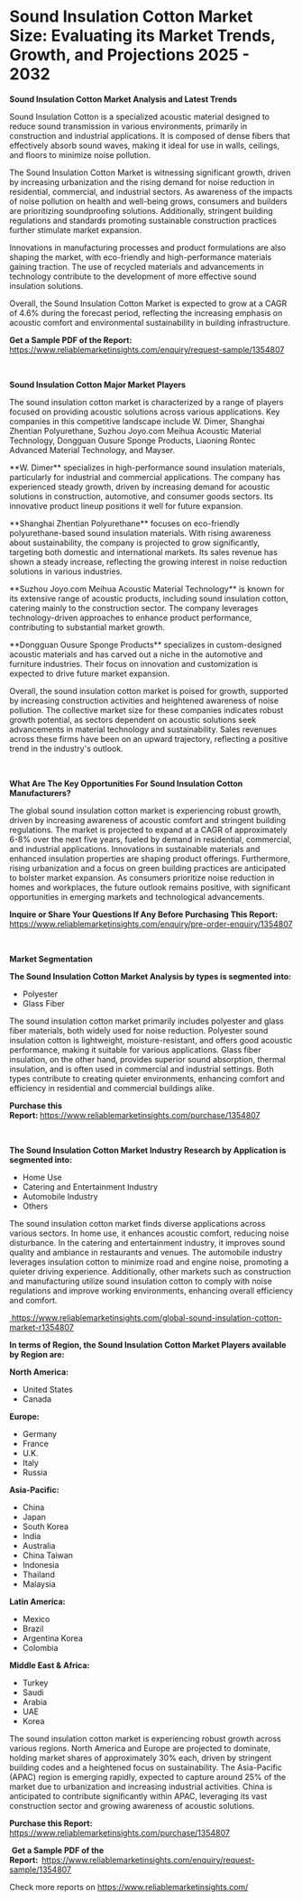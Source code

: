 <p><h1>Sound Insulation Cotton Market Size: Evaluating its Market Trends, Growth, and Projections 2025 - 2032</h1></p><p><strong>Sound Insulation Cotton Market Analysis and Latest Trends</strong></p>
<p><p>Sound Insulation Cotton is a specialized acoustic material designed to reduce sound transmission in various environments, primarily in construction and industrial applications. It is composed of dense fibers that effectively absorb sound waves, making it ideal for use in walls, ceilings, and floors to minimize noise pollution. </p><p>The Sound Insulation Cotton Market is witnessing significant growth, driven by increasing urbanization and the rising demand for noise reduction in residential, commercial, and industrial sectors. As awareness of the impacts of noise pollution on health and well-being grows, consumers and builders are prioritizing soundproofing solutions. Additionally, stringent building regulations and standards promoting sustainable construction practices further stimulate market expansion.</p><p>Innovations in manufacturing processes and product formulations are also shaping the market, with eco-friendly and high-performance materials gaining traction. The use of recycled materials and advancements in technology contribute to the development of more effective sound insulation solutions. </p><p>Overall, the Sound Insulation Cotton Market is expected to grow at a CAGR of 4.6% during the forecast period, reflecting the increasing emphasis on acoustic comfort and environmental sustainability in building infrastructure.</p></p>
<p><strong>Get a Sample PDF of the Report:&nbsp;</strong> <a href="https://www.reliablemarketinsights.com/enquiry/request-sample/1354807?utm_campaign=1894&utm_medium=2&utm_source=Github&utm_content=ia&utm_term=02042025&utm_id=sound-insulation-cotton">https://www.reliablemarketinsights.com/enquiry/request-sample/1354807</a></p>
<p>&nbsp;</p>
<p><strong>Sound Insulation Cotton Major Market Players</strong></p>
<p><p>The sound insulation cotton market is characterized by a range of players focused on providing acoustic solutions across various applications. Key companies in this competitive landscape include W. Dimer, Shanghai Zhentian Polyurethane, Suzhou Joyo.com Meihua Acoustic Material Technology, Dongguan Ousure Sponge Products, Liaoning Rontec Advanced Material Technology, and Mayser.</p><p>**W. Dimer** specializes in high-performance sound insulation materials, particularly for industrial and commercial applications. The company has experienced steady growth, driven by increasing demand for acoustic solutions in construction, automotive, and consumer goods sectors. Its innovative product lineup positions it well for future expansion.</p><p>**Shanghai Zhentian Polyurethane** focuses on eco-friendly polyurethane-based sound insulation materials. With rising awareness about sustainability, the company is projected to grow significantly, targeting both domestic and international markets. Its sales revenue has shown a steady increase, reflecting the growing interest in noise reduction solutions in various industries.</p><p>**Suzhou Joyo.com Meihua Acoustic Material Technology** is known for its extensive range of acoustic products, including sound insulation cotton, catering mainly to the construction sector. The company leverages technology-driven approaches to enhance product performance, contributing to substantial market growth.</p><p>**Dongguan Ousure Sponge Products** specializes in custom-designed acoustic materials and has carved out a niche in the automotive and furniture industries. Their focus on innovation and customization is expected to drive future market expansion.</p><p>Overall, the sound insulation cotton market is poised for growth, supported by increasing construction activities and heightened awareness of noise pollution. The collective market size for these companies indicates robust growth potential, as sectors dependent on acoustic solutions seek advancements in material technology and sustainability. Sales revenues across these firms have been on an upward trajectory, reflecting a positive trend in the industry's outlook.</p></p>
<p>&nbsp;</p>
<p><strong>What Are The Key Opportunities For Sound Insulation Cotton Manufacturers?</strong></p>
<p><p>The global sound insulation cotton market is experiencing robust growth, driven by increasing awareness of acoustic comfort and stringent building regulations. The market is projected to expand at a CAGR of approximately 6-8% over the next five years, fueled by demand in residential, commercial, and industrial applications. Innovations in sustainable materials and enhanced insulation properties are shaping product offerings. Furthermore, rising urbanization and a focus on green building practices are anticipated to bolster market expansion. As consumers prioritize noise reduction in homes and workplaces, the future outlook remains positive, with significant opportunities in emerging markets and technological advancements.</p></p>
<p><strong>Inquire or Share Your Questions If Any Before Purchasing This Report:</strong> <a href="https://www.reliablemarketinsights.com/enquiry/pre-order-enquiry/1354807?utm_campaign=1894&utm_medium=2&utm_source=Github&utm_content=ia&utm_term=02042025&utm_id=sound-insulation-cotton">https://www.reliablemarketinsights.com/enquiry/pre-order-enquiry/1354807</a></p>
<p>&nbsp;</p>
<p><strong>Market Segmentation</strong></p>
<p><strong>The Sound Insulation Cotton Market Analysis by types is segmented into:</strong></p>
<p><ul><li>Polyester</li><li>Glass Fiber</li></ul></p>
<p><p>The sound insulation cotton market primarily includes polyester and glass fiber materials, both widely used for noise reduction. Polyester sound insulation cotton is lightweight, moisture-resistant, and offers good acoustic performance, making it suitable for various applications. Glass fiber insulation, on the other hand, provides superior sound absorption, thermal insulation, and is often used in commercial and industrial settings. Both types contribute to creating quieter environments, enhancing comfort and efficiency in residential and commercial buildings alike.</p></p>
<p><strong>Purchase this Report:&nbsp;</strong><a href="https://www.reliablemarketinsights.com/purchase/1354807?utm_campaign=1894&utm_medium=2&utm_source=Github&utm_content=ia&utm_term=02042025&utm_id=sound-insulation-cotton">https://www.reliablemarketinsights.com/purchase/1354807</a></p>
<p>&nbsp;</p>
<p><strong>The Sound Insulation Cotton Market Industry Research by Application is segmented into:</strong></p>
<p><ul><li>Home Use</li><li>Catering and Entertainment Industry</li><li>Automobile Industry</li><li>Others</li></ul></p>
<p><p>The sound insulation cotton market finds diverse applications across various sectors. In home use, it enhances acoustic comfort, reducing noise disturbance. In the catering and entertainment industry, it improves sound quality and ambiance in restaurants and venues. The automobile industry leverages insulation cotton to minimize road and engine noise, promoting a quieter driving experience. Additionally, other markets such as construction and manufacturing utilize sound insulation cotton to comply with noise regulations and improve working environments, enhancing overall efficiency and comfort.</p></p>
<p><a href="https://www.reliablemarketinsights.com/global-sound-insulation-cotton-market-r1354807?utm_campaign=1894&utm_medium=2&utm_source=Github&utm_content=ia&utm_term=02042025&utm_id=sound-insulation-cotton">&nbsp;https://www.reliablemarketinsights.com/global-sound-insulation-cotton-market-r1354807</a></p>
<p><strong>In terms of Region, the Sound Insulation Cotton Market Players available by Region are:</strong></p>
<p>
    <p> <strong> North America: </strong>
        <ul>
            <li>United States</li>
            <li>Canada</li>
        </ul>
        </p> 
    <p> <strong> Europe: </strong>
        <ul>
            <li>Germany</li>
            <li>France</li>
            <li>U.K.</li>
            <li>Italy</li>
            <li>Russia</li>
        </ul>
        </p> 
    <p> <strong> Asia-Pacific: </strong>
        <ul>
            <li>China</li>
            <li>Japan</li>
            <li>South Korea</li>
            <li>India</li>
            <li>Australia</li>
            <li>China Taiwan</li>
            <li>Indonesia</li>
            <li>Thailand</li>
            <li>Malaysia</li>
        </ul>
        </p> 
    <p> <strong> Latin America: </strong>
        <ul>
            <li>Mexico</li>
            <li>Brazil</li>
            <li>Argentina Korea</li>
            <li>Colombia</li>
        </ul>
        </p> 
    <p> <strong> Middle East & Africa: </strong>
        <ul>
            <li>Turkey</li>
            <li>Saudi</li>
            <li>Arabia</li>
            <li>UAE</li>
            <li>Korea</li>
        </ul>
    </p>
    </p>
<p><p>The sound insulation cotton market is experiencing robust growth across various regions. North America and Europe are projected to dominate, holding market shares of approximately 30% each, driven by stringent building codes and a heightened focus on sustainability. The Asia-Pacific (APAC) region is emerging rapidly, expected to capture around 25% of the market due to urbanization and increasing industrial activities. China is anticipated to contribute significantly within APAC, leveraging its vast construction sector and growing awareness of acoustic solutions.</p></p>
<p><strong>Purchase this Report: </strong><a href="https://www.reliablemarketinsights.com/purchase/1354807?utm_campaign=1894&utm_medium=2&utm_source=Github&utm_content=ia&utm_term=02042025&utm_id=sound-insulation-cotton">https://www.reliablemarketinsights.com/purchase/1354807</a></p>
<p>&nbsp;<strong>Get a Sample PDF of the Report:&nbsp;&nbsp;</strong><a href="https://www.reliablemarketinsights.com/enquiry/request-sample/1354807?utm_campaign=1894&utm_medium=2&utm_source=Github&utm_content=ia&utm_term=02042025&utm_id=sound-insulation-cotton">https://www.reliablemarketinsights.com/enquiry/request-sample/1354807</a></p>
<p><strong></strong></p>
<p>Check more reports on <a href="https://www.reliablemarketinsights.com/?utm_campaign=1894&utm_medium=2&utm_source=Github&utm_content=ia&utm_term=02042025&utm_id=sound-insulation-cotton">https://www.reliablemarketinsights.com/</a></p>